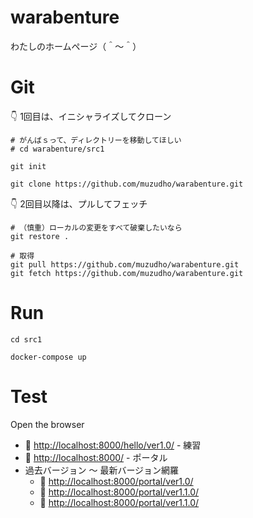 # warabenture

わたしのホームページ（＾～＾）

# Git

👇 1回目は、イニシャライズしてクローン  

```shell
# がんばｓって、ディレクトリーを移動してほしい
# cd warabenture/src1

git init

git clone https://github.com/muzudho/warabenture.git
```

👇 2回目以降は、プルしてフェッチ  

```shell
# （慎重）ローカルの変更をすべて破棄したいなら
git restore .

# 取得
git pull https://github.com/muzudho/warabenture.git
git fetch https://github.com/muzudho/warabenture.git
```

# Run

```shell
cd src1

docker-compose up
```

# Test

Open the browser

* 📖 [http://localhost:8000/hello/ver1.0/](http://localhost:8000/hello/ver1.0/) - 練習
* 📖 [http://localhost:8000/](http://localhost:8000/) - ポータル
* 過去バージョン ～ 最新バージョン網羅
    * 📖 [http://localhost:8000/portal/ver1.0/](http://localhost:8000/portal/ver1.0/)
    * 📖 [http://localhost:8000/portal/ver1.1.0/](http://localhost:8000/portal/ver1.1.0/)
    * 📖 [http://localhost:8000/portal/ver1.1.0/](http://localhost:8000/portal/ver1.2.0/)
